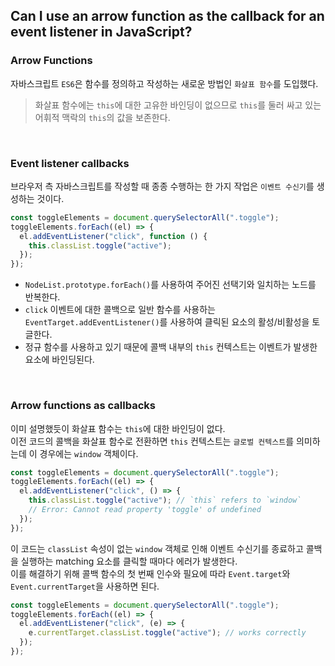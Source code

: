 ## Can I use an arrow function as the callback for an event listener in JavaScript?

### Arrow Functions

자바스크립트 `ES6`은 함수를 정의하고 작성하는 새로운 방법인 `화살표 함수`를 도입했다.

> 화살표 함수에는 `this`에 대한 고유한 바인딩이 없으므로 `this`를 둘러 싸고 있는 어휘적 맥락의 `this`의 값을 보존한다.

<br>

### Event listener callbacks

브라우저 측 자바스크립트를 작성할 때 종종 수행하는 한 가지 작업은 `이벤트 수신기`를 생성하는 것이다.

```js
const toggleElements = document.querySelectorAll(".toggle");
toggleElements.forEach((el) => {
  el.addEventListener("click", function () {
    this.classList.toggle("active");
  });
});
```

- `NodeList.prototype.forEach()`를 사용하여 주어진 선택기와 일치하는 노드를 반복한다.
- `click` 이벤트에 대한 콜백으로 일반 함수를 사용하는 `EventTarget.addEventListener()`를 사용하여 클릭된 요소의 활성/비활성을 토글한다.
- 정규 함수를 사용하고 있기 때문에 콜백 내부의 `this` 컨텍스트는 이벤트가 발생한 요소에 바인딩된다.

<br>

### Arrow functions as callbacks

이미 설명했듯이 화살표 함수는 `this`에 대한 바인딩이 없다.  
이전 코드의 콜백을 화살표 함수로 전환하면 `this` 컨텍스트는 `글로벌 컨텍스트`를 의미하는데 이 경우에는 `window` 객체이다.

```js
const toggleElements = document.querySelectorAll(".toggle");
toggleElements.forEach((el) => {
  el.addEventListener("click", () => {
    this.classList.toggle("active"); // `this` refers to `window`
    // Error: Cannot read property 'toggle' of undefined
  });
});
```

이 코드는 `classList` 속성이 없는 `window` 객체로 인해 이벤트 수신기를 종료하고 콜백을 실행하는 matching 요소를 클릭할 때마다 에러가 발생한다.  
이를 해결하기 위해 콜백 함수의 첫 번째 인수와 필요에 따라 `Event.target`와 `Event.currentTarget`을 사용하면 된다.

```js
const toggleElements = document.querySelectorAll(".toggle");
toggleElements.forEach((el) => {
  el.addEventListener("click", (e) => {
    e.currentTarget.classList.toggle("active"); // works correctly
  });
});
```
